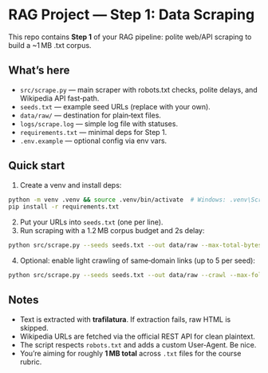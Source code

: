 # RAG Project — Step 1: Data Scraping

This repo contains **Step 1** of your RAG pipeline: polite web/API scraping to build a ~1 MB .txt corpus.

## What’s here
- `src/scrape.py` — main scraper with robots.txt checks, polite delays, and Wikipedia API fast‑path.
- `seeds.txt` — example seed URLs (replace with your own).
- `data/raw/` — destination for plain‑text files.
- `logs/scrape.log` — simple log file with statuses.
- `requirements.txt` — minimal deps for Step 1.
- `.env.example` — optional config via env vars.

## Quick start
1) Create a venv and install deps:
```bash
python -m venv .venv && source .venv/bin/activate  # Windows: .venv\Scripts\activate
pip install -r requirements.txt
```
2) Put your URLs into `seeds.txt` (one per line).
3) Run scraping with a 1.2 MB corpus budget and 2s delay:
```bash
python src/scrape.py --seeds seeds.txt --out data/raw --max-total-bytes 1200000 --delay-seconds 2
```
4) Optional: enable light crawling of same‑domain links (up to 5 per seed):
```bash
python src/scrape.py --seeds seeds.txt --out data/raw --crawl --max-follow 5 --same-domain
```

## Notes
- Text is extracted with **trafilatura**. If extraction fails, raw HTML is skipped.
- Wikipedia URLs are fetched via the official REST API for clean plaintext.
- The script respects `robots.txt` and adds a custom User‑Agent. Be nice.
- You’re aiming for roughly **1 MB total** across `.txt` files for the course rubric.
